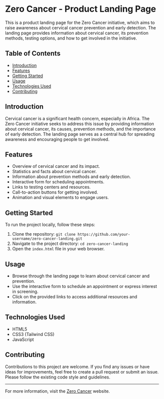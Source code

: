 # Zero Cancer - Product Landing Page

This is a product landing page for the Zero Cancer initiative, which aims to raise awareness about cervical cancer prevention and early detection. The landing page provides information about cervical cancer, its prevention methods, testing options, and how to get involved in the initiative.

## Table of Contents

- [Introduction](#introduction)
- [Features](#features)
- [Getting Started](#getting-started)
- [Usage](#usage)
- [Technologies Used](#technologies-used)
- [Contributing](#contributing)

## Introduction

Cervical cancer is a significant health concern, especially in Africa. The Zero Cancer initiative seeks to address this issue by providing information about cervical cancer, its causes, prevention methods, and the importance of early detection. The landing page serves as a central hub for spreading awareness and encouraging people to get involved.

## Features

- Overview of cervical cancer and its impact.
- Statistics and facts about cervical cancer.
- Information about prevention methods and early detection.
- Interactive form for scheduling appointments.
- Links to testing centers and resources.
- Call-to-action buttons for getting involved.
- Animation and visual elements to engage users.

## Getting Started

To run the project locally, follow these steps:

1. Clone the repository: `git clone https://github.com/your-username/zero-cancer-landing.git`
2. Navigate to the project directory: `cd zero-cancer-landing`
3. Open the `index.html` file in your web browser.

## Usage

- Browse through the landing page to learn about cervical cancer and prevention.
- Use the interactive form to schedule an appointment or express interest in screening.
- Click on the provided links to access additional resources and information.

## Technologies Used

- HTML5
- CSS3 (Tailwind CSS)
- JavaScript

## Contributing

Contributions to this project are welcome. If you find any issues or have ideas for improvements, feel free to create a pull request or submit an issue. Please follow the existing code style and guidelines.

---

For more information, visit the [Zero Cancer](https://zerocancer.africa) website.
